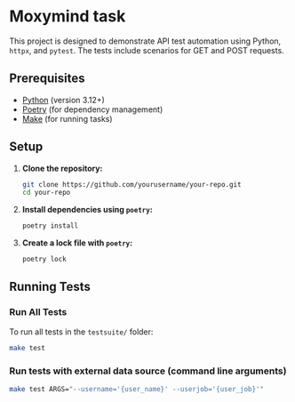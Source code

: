 # Moxymind task

This project is designed to demonstrate API test automation using Python, `httpx`, and `pytest`. The tests include scenarios for GET and POST requests.

## Prerequisites

- [Python](https://www.python.org/downloads/) (version 3.12+)
- [Poetry](https://python-poetry.org/docs/#installation) (for dependency management)
- [Make](https://www.gnu.org/software/make/) (for running tasks)

## Setup

1. **Clone the repository:**

    ```bash
    git clone https://github.com/yourusername/your-repo.git
    cd your-repo
    ```

2. **Install dependencies using `poetry`:**

    ```bash
    poetry install
    ```

3. **Create a lock file with `poetry`:**

    ```bash
    poetry lock
    ```

## Running Tests

### Run All Tests

To run all tests in the `testsuite/` folder:

```bash
make test
```

### Run tests with external data source (command line arguments)

```bash
make test ARGS="--username='{user_name}' --userjob='{user_job}'"
```
